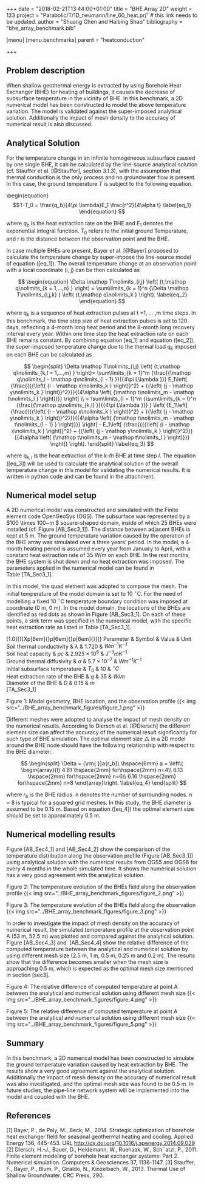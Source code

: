 +++
date = "2018-02-21T13:44:00+01:00"
title = "BHE Array 2D"
weight = 123
project = "Parabolic/T/1D_neumann/line_60_heat.prj" # this link needs to be updated.
author = "Shuang Chen and Haibing Shao"
bibliography = "bhe_array_benchmark.bib"

[menu]
  [menu.benchmarks]
    parent = "heatconduction"

+++

## Problem description

When shallow geothermal energy is extracted by using Borehole Heat Exchanger (BHE) for heating of buildings, it causes the decrease of subsurface temperature in the vicinity of BHE. In this benchmark, a 2D numerical model has been constructed to model the above temperature variation. The model is validated against the super-imposed analytical solution. Additionally the impact of mesh density to the accuracy of numerical result is also discussed.

## Analytical Solution

For the temperature change in an infinite homogeneous subsurface caused by one single BHE, it can be calculated by the line-source analytical solution (cf. Stauffer et al. [@Stauffer], section 3.1.3), with the assumption that thermal conduction is the only process and no groundwater flow is present. In this case, the ground temperature $T$ is subject to the following equation.

\begin{equation}
$$T-T_0 = \frac{q_b}{4\pi \lambda}E_1 \frac{r^2}{4\alpha t}
\label{eq_1}
\end{equation}
$$

where $q_b$ is the heat extraction rate on the BHE and $E_1$ denotes the exponential integral function. $T_0$ refers to the initial ground Temperature, and $r$ is the distance between the observation point and the BHE.

In case multiple BHEs are present, Bayer et al. [@Bayer] proposed to calculate the temperature change by super-impose the line-source model of equation (\[eq\_1\]). The overall temperature change at an observation point with a local coordinate (i, j) can be then calculated as

$$
\begin{equation}
\Delta \mathop T\nolimits_{i,j} \left( {t,\mathop q\nolimits_{k = 1,...,n} } \right) = \sum\limits_{k = 1}^n {\Delta \mathop T\nolimits_{i,j,k} } \left( {t,\mathop q\nolimits_k } \right).
\label{eq_2}
\end{equation}
$$

where ${\mathop q\nolimits_k }$ is a sequence of heat extraction pulses at t =1, ... ,m time steps. In this benchmark, the time step size of heat extraction pulses is set to 120 days, reflecting a 4-month long heat period and the 8-month long recovery interval every year. Within one time step the heat extraction rate on each BHE remains constant. By combining equation \[eq\_1\] and equation (\[eq\_2\]), the super-imposed temperature change due to the thermal load ${\mathop q\nolimits_k }$ imposed on each BHE can be calculated as

$$
\begin{split}
        \Delta \mathop T\nolimits_{i,j} \left( {t,\mathop q\nolimits_{k,l = 1,...,m} } \right)= \sum\limits_{k = 1}^m {\frac{{\mathop q\nolimits_l  - \mathop q\nolimits_{l - 1} }}{{4\pi L\lambda }}} E_1\left[ {\frac{{{{\left( {i - \mathop x\nolimits_k } \right)}^2} + {{\left( {j - \mathop y\nolimits_k } \right)}^2}}}{{4\alpha \left( {\mathop t\nolimits_m  - \mathop t\nolimits_l } \right)}}} \right] \\
         = \sum\limits_{l = 1}^m {\sum\limits_{k = l}^n {\frac{{\mathop q\nolimits_{k,l} }}{{4\pi L\lambda }}} } \left( {E_1\left[ {\frac{{{{\left( {i - \mathop x\nolimits_k } \right)}^2} + {{\left( {j - \mathop y\nolimits_k } \right)}^2}}}{{4\alpha \left( {\mathop t\nolimits_m  - \mathop t\nolimits_{l - 1} } \right)}}} \right] - E_1\left[ {\frac{{{{\left( {i - \mathop x\nolimits_k } \right)}^2} + {{\left( {j - \mathop y\nolimits_k } \right)}^2}}}{{4\alpha \left( {\mathop t\nolimits_m  - \mathop t\nolimits_l } \right)}}} \right]} \right).
    \end{split}
\label{eq_3}
$$

where ${\mathop q\nolimits_{k,l} }$ is the heat extraction of the k-*th* BHE at time step *l*. The equation (\[eq\_3\]) will be used to calculate the analytical solution of the overall temperature change in this model for validating the numerical results. It is written in python code and can be found in the attachment.

## Numerical model setup

A 2D numerical model was constructed and simulated with the Finite element code OpenGeoSys (OGS). The subsurface was represented by a $100 \times 100~m $ square-shaped domain, inside of which 25 BHEs were installed (cf. Figure \[AB\_Sec3\_1\]). The distance between adjacent BHEs is kept at 5 m. The ground temperature variation caused by the operation of the BHE array was simulated over a three years’ period. In the model, a 4-month heating period is assumed every year from January to April, with a constant heat extraction rate of 35 W/m on each BHE. In the rest months, the BHE system is shut down and no heat extraction was imposed. The parameters applied in the numerical model can be found in Table \[TA\_Sec3\_1\].

In this model, the quad element was adopted to compose the mesh. The initial temperature of the model domain is set to 10 $^{\circ}$C. For the need of modelling a fixed 10 $^{\circ}$C temperature boundary condition was imposed at coordinate (0 m, 0 m). In the model domain, the locations of the BHEs are identified as red dots as shown in Figure \[AB\_Sec3\_1\]. On each of these points, a sink term was specified in the numerical model, with the specific heat extraction rate as listed in Table \[TA\_Sec3\_1\].

[1.0]{}[Xp[6em]{}p[6em]{}p[6em]{}]{} Parameter & Symbol & Value & Unit\
Soil thermal conductivity & $\lambda$ & 1.720 & $Wm^{-1}K^{-1}$\
Soil heat capacity & $\rho c$ & $2.925\times10^{6}$ & $J^{-3} mK^{-1}$\
Ground thermal diffusivity & $\alpha$ & $5.7\times10^{-7}$ &
$Wm^{-1}K^{-1}$\
Initial subsurface temperature & $T_0$ & 10 & $^{\circ}C$\
Heat extraction rate of the BHE & $q$ & 35 & $W/m$\
Diameter of the BHE & $D$ & 0.15 & $m$\
\[TA\_Sec3\_1\]

Figure 1: Model geometry, BHE location, and the observation profile
{{< img src="../BHE_array_benchmark_figures/figure_1.png" >}}

Different meshes were adopted to analyse the impact of mesh density on the numerical results. According to Diersch et al. [@Diersch] the different element size can affect the accuracy of the numerical result significantly for such type of BHE simulation. The optimal element size $\triangle$ in a 2D model around the BHE node should have the following relationship with respect to the BHE diameter:

$$
\begin{split}
    \Delta  = {\rm{ }}a{r_b}\ \hspace{6mm}
    a = \left\{ \begin{array}{l}
    4.81 \hspace{2mm} for\hspace{2mm} n=4\\
    6.13  \hspace{2mm} for\hspace{2mm} n=6\\
    6.16  \hspace{2mm} for\hspace{2mm} n=8
    \end{array}\right.
    \label{eq_4}
\end{split}
$$

where $r_b$ is the BHE radius. n denotes the number of surrounding nodes. n = 8 is typical for a squared grid meshes. In this study, the BHE diameter is assumed to be 0.15 m. Based on equation (\[eq\_4\]) the optimal element size should be set to approximately 0.5 m.

## Numerical modelling results

Figure \[AB\_Sec4\_1\] and \[AB\_Sec4\_2\] show the comparison of the temperature distribution along the observation profile (Figure \[AB\_Sec3\_1\]) using analytical solution with the numerical results from OGS5 and OGS6 for every 4 months in the whole simulated time. It shows the numerical solution has a very good agreement with the analytical solution.

Figure 2: The temperature evolution of the BHEs field along the observation profile
{{< img src="../BHE_array_benchmark_figures/figure_2.png" >}}

Figure 3: The temperature evolution of the BHEs field along the observation
{{< img src="../BHE_array_benchmark_figures/figure_3.png" >}}

In order to investigate the impact of mesh density on the accuracy of numerical result, the simulated temperature profile at the observation point A (53 m, 52.5 m) was plotted and compared against the analytical solution. Figure \[AB\_Sec4\_3\] and  \[AB\_Sec4\_4\] show the relative difference of the computed temperature between the analytical and numerical solution by using different mesh size (2.5 m, 1 m, 0.5 m, 0.25 m and 0.2 m). The results show that the difference becomes smaller when the mesh size is approaching 0.5 m, which is expected as the optimal mesh size mentioned in section \[sec3\].

Figure 4: The relative difference of computed temperature at point A between the analytical and numerical solution using different mesh size
{{< img src="../BHE_array_benchmark_figures/figure_4.png" >}}

Figure 5: The relative difference of computed temperature at point A between the analytical and numerical solution using different mesh size
{{< img src="../BHE_array_benchmark_figures/figure_5.png" >}}

## Summary

In this benchmark, a 2D numerical model has been constructed to simulate the ground temperature variation caused by heat extraction by BHE. The results show a very good agreement against the analytical solution. Additionally the impact of mesh density on the accuracy of numerical result was also investigated, and the optimal mesh size was found to be 0.5 m. In future studies, the pipe-line network system will be implemented into the model and coupled with the BHE.

## References

[1] Bayer, P., de Paly, M., Beck, M., 2014. Strategic optimization of borehole heat exchanger field for seasonal geothermal heating and cooling. Applied Energy 136, 445-453.
URL http://dx.doi.org/10.1016/j.apenergy.2014.09.029
[2] Diersch, H.-J., Bauer, D., Heidemann, W., Ruehaak, W., Sch¨atzl, P., 2011. Finite element modeling of borehole heat exchanger systems: Part 2. Numerical simulation. Computers & Geosciences 37, 1136-1147.
[3] Stauffer, F., Bayer, P., Blum, P., Giraldo, N., Kinzelbach, W., 2013. Thermal Use of Shallow Groundwater. CRC Press, 290.
